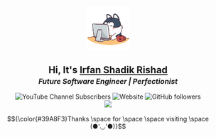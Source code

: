 <div align="center">
<img src="./images/angry_programmer.gif" style="width: 100px" draggable="false">
<h2> Hi, It's <a href="https://irfanshadikrishad.github.io">Irfan Shadik Rishad</a></h2>
<b><i><p style="font-size: 1rem; margin-top: -15px">Future Software Engineer | Perfectionist</p></i></b>
<img alt="YouTube Channel Subscribers" src="https://img.shields.io/youtube/channel/subscribers/UCyv-8tjvvMctkIlljjw9Gfg?style=for-the-badge" draggable="false"> <img alt="Website" src="https://img.shields.io/website?down_color=lightgrey&down_message=down&label=irfanshadikrishad.github.io&style=for-the-badge&up_color=green&up_message=up&url=https%3A%2F%2Firfanshadikrishad.github.io" draggable="false"> <img alt="GitHub followers" src="https://img.shields.io/github/followers/irfanshadikrishad?style=for-the-badge" draggable="false"><br>
<img src="https://streak-stats.demolab.com/?user=irfanshadikrishad&theme=transparent&hide_border=true" draggable="false">

$${\color{#39A8F3}Thanks \space for \space \space visiting \space (●'◡'●)}$$
</div>
